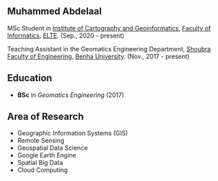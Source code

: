 ## Muhammed Abdelaal


MSc Student in [Institute of Cartography and Geoinformatics](http://lazarus.elte.hu/index-e.html), [Faculty of Informatics](https://www.inf.elte.hu/en/), [ELTE](https://www.elte.hu/en/). (Sep., 2020 - present)

Teaching Assistant in the Geomatics Engineering Department, [Shoubra Faculty of Engineering](https://www.feng.bu.edu.eg/en/), [Benha University](https://bu.edu.eg/en/). (Nov., 2017 - present)


## Education 

- **BSc** in _Geomatics Engineering_ (2017)

## Area of Research 

- Geographic Information Systems (GIS)
- Remote Sensing
- Geospatial Data Science 
- Google Earth Engine
- Spatial Big Data
- Cloud Computing 

